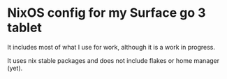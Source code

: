 # NixOS config for my Surface go 3 tablet
It includes most of what I use for work, although it is a work in progress.

It uses nix stable packages and does not include flakes or home manager (yet).

